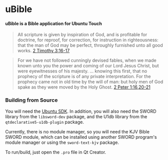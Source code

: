 uBible
======

#### uBible is a Bible application for Ubuntu Touch ####

> All scripture is given by inspiration of God, and is profitable for doctrine, for reproof, for correction, for instruction in righteousness: that the man of God may be perfect, throughly furnished unto all good works.
> [2 Timothy 3:16-17](http://www.biblegateway.com/passage/?search=2%20Timothy%203:16-17&version=KJV)

> For we have not followed cunningly devised fables, when we made known unto you the power and coming of our Lord Jesus Christ, but were eyewitnesses of his majesty. ... knowing this first, that no prophecy of the scripture is of any private interpretation. For the prophecy came not in old time by the will of man: but holy men of God spake as they were moved by the Holy Ghost.
> [2 Peter 1:16,20-21](http://www.biblegateway.com/passage/?search=2%20Peter%201:16-21&version=KJV)

### Building from Source

You will need the [Ubuntu SDK](http://developer.ubuntu.com/get-started/). In addition, you will also need the SWORD library from the `libsword-dev` package, and the U1db library from the `qtdeclarative5-u1db-plugin` package.

Currently, there is no module manager, so you will need the KJV Bible SWORD module, which can be installed using another SWORD program's module manager or using the `sword-text-kjv` package.

To run/build, just open the `.pro` file in Qt Creator.
